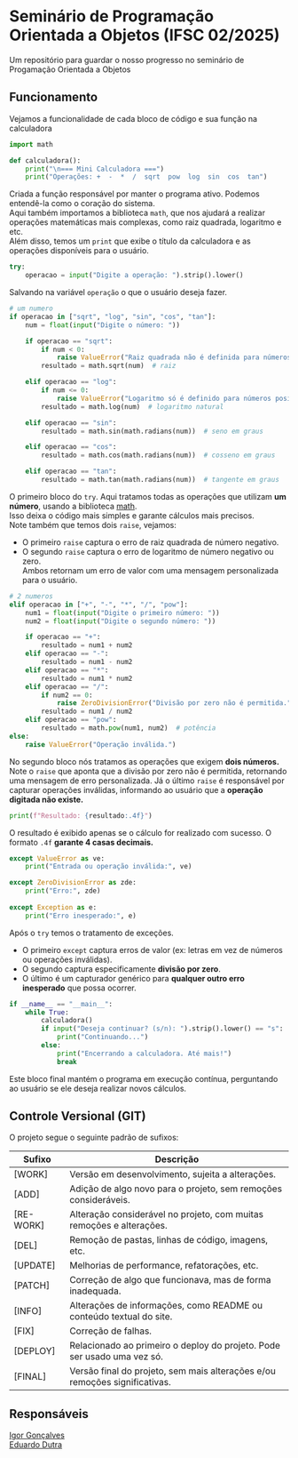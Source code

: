 # Seminário de Programação Orientada a Objetos (IFSC 02/2025)

Um repositório para guardar o nosso progresso no seminário de Progamação Orientada a Objetos 

## Funcionamento

Vejamos a funcionalidade de cada bloco de código e sua função na calculadora

~~~python
import math

def calculadora():
    print("\n=== Mini Calculadora ===")
    print("Operações: +  -  *  /  sqrt  pow  log  sin  cos  tan")
~~~
Criada a função responsável por manter o programa ativo. Podemos entendê-la como o coração do sistema.   
Aqui também importamos a biblioteca `math`, que nos ajudará a realizar operações matemáticas mais complexas, como raiz quadrada, logaritmo e etc.     
Além disso, temos um `print` que exibe o título da calculadora e as operações disponíveis para o usuário.

~~~python
try:
    operacao = input("Digite a operação: ").strip().lower()
~~~    
Salvando na variável `operação` o que o usuário deseja fazer.   

~~~python
# um numero
if operacao in ["sqrt", "log", "sin", "cos", "tan"]:
    num = float(input("Digite o número: "))

    if operacao == "sqrt":
        if num < 0:
            raise ValueError("Raiz quadrada não é definida para números negativos.")
        resultado = math.sqrt(num)  # raiz

    elif operacao == "log":
        if num <= 0:
            raise ValueError("Logaritmo só é definido para números positivos.")
        resultado = math.log(num)  # logaritmo natural

    elif operacao == "sin":
        resultado = math.sin(math.radians(num))  # seno em graus

    elif operacao == "cos":
        resultado = math.cos(math.radians(num))  # cosseno em graus

    elif operacao == "tan":
        resultado = math.tan(math.radians(num))  # tangente em graus
~~~
O primeiro bloco do `try`. Aqui tratamos todas as operações que utilizam **um número**, usando a biblioteca [math](https://docs.python.org/3/library/math.html).   
Isso deixa o código mais simples e garante cálculos mais precisos.    
Note também que temos dois `raise`, vejamos:
- O primeiro `raise` captura o erro de raiz quadrada de número negativo.    
- O segundo `raise` captura o erro de logaritmo de número negativo ou zero.   
Ambos retornam um erro de valor com uma mensagem personalizada para o usuário.

~~~python
# 2 numeros
elif operacao in ["+", "-", "*", "/", "pow"]:
    num1 = float(input("Digite o primeiro número: "))
    num2 = float(input("Digite o segundo número: "))

    if operacao == "+":
        resultado = num1 + num2
    elif operacao == "-":
        resultado = num1 - num2
    elif operacao == "*":
        resultado = num1 * num2
    elif operacao == "/":
        if num2 == 0:
            raise ZeroDivisionError("Divisão por zero não é permitida.")
        resultado = num1 / num2
    elif operacao == "pow":
        resultado = math.pow(num1, num2)  # potência
else:
    raise ValueError("Operação inválida.")
~~~
No segundo bloco nós tratamos as operações que exigem **dois números.**
Note o `raise` que aponta que a divisão por zero não é permitida, retornando uma mensagem de erro personalizada.
Já o último `raise` é responsável por capturar operações inválidas, informando ao usuário que a **operação digitada não existe.**

~~~python
print(f"Resultado: {resultado:.4f}")
~~~
O resultado é exibido apenas se o cálculo for realizado com sucesso. O formato `.4f` **garante 4 casas decimais.**

~~~python
except ValueError as ve:
    print("Entrada ou operação inválida:", ve)

except ZeroDivisionError as zde:
    print("Erro:", zde)
        
except Exception as e:
    print("Erro inesperado:", e)
~~~
Após o `try` temos o tratamento de exceções.   
- O primeiro `except` captura erros de valor (ex: letras em vez de números ou operações inválidas).    
- O segundo captura especificamente **divisão por zero**.   
- O último é um capturador genérico para **qualquer outro erro inesperado** que possa ocorrer.   

~~~python
if __name__ == "__main__":
    while True:
        calculadora()
        if input("Deseja continuar? (s/n): ").strip().lower() == "s":
            print("Continuando...")
        else:
            print("Encerrando a calculadora. Até mais!")
            break
~~~
Este bloco final mantém o programa em execução contínua, perguntando ao usuário se ele deseja realizar novos cálculos. 

## Controle Versional (GIT)

O projeto segue o seguinte padrão de sufixos:

| Sufixo    | Descrição                                                                  |
| --------- | -------------------------------------------------------------------------- |
| [WORK]    | Versão em desenvolvimento, sujeita a alterações.                           |
| [ADD]     | Adição de algo novo para o projeto, sem remoções consideráveis.            |
| [RE-WORK] | Alteração considerável no projeto, com muitas remoções e alterações.       |
| [DEL]     | Remoção de pastas, linhas de código, imagens, etc.                         |
| [UPDATE]  | Melhorias de performance, refatorações, etc.                               |
| [PATCH]   | Correção de algo que funcionava, mas de forma inadequada.                  |
| [INFO]    | Alterações de informações, como README ou conteúdo textual do site.        |
| [FIX]     | Correção de falhas.                                                        |
| [DEPLOY]  | Relacionado ao primeiro o deploy do projeto. Pode ser usado uma vez só.    |
| [FINAL]   | Versão final do projeto, sem mais alterações e/ou remoções significativas. |

## Responsáveis

[Igor Gonçalves](https://igdeveloper.com.br)   
[Eduardo Dutra](https://github.com/000Eduard000)   